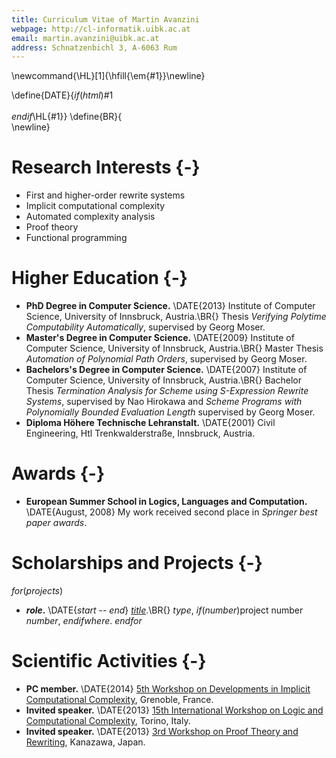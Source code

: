 ```yaml
---
title: Curriculum Vitae of Martin Avanzini
webpage: http://cl-informatik.uibk.ac.at
email: martin.avanzini@uibk.ac.at
address: Schnatzenbichl 3, A-6063 Rum
---
```


\newcommand{\HL}[1]{\hfill{\em{#1}}\newline}

\define{DATE}{$if(html)$<span class="date">#1</span><br></br>$endif$\HL{#1}}
\define{BR}{</br>\newline}

# Research Interests {-}

- First and higher-order rewrite systems
- Implicit computational complexity
- Automated complexity analysis
- Proof theory
- Functional programming

# Higher Education {-}

- **PhD Degree in Computer Science.** \DATE{2013}
  Institute of Computer Science, University of Innsbruck, Austria.\BR{}
  Thesis *Verifying Polytime Computability Automatically*, supervised by Georg Moser.
- **Master's Degree in Computer Science.** \DATE{2009}
  Institute of Computer Science, University of Innsbruck, Austria.\BR{}
  Master Thesis *Automation of Polynomial Path Orders*, supervised by Georg Moser. 
- **Bachelors's Degree in Computer Science.** \DATE{2007}
  Institute of Computer Science, University of Innsbruck, Austria.\BR{}
  Bachelor Thesis *Termination Analysis for Scheme using S-Expression Rewrite Systems*,
  supervised by Nao Hirokawa and *Scheme Programs with Polynomially Bounded Evaluation Length*
  supervised by Georg Moser.
- **Diploma Höhere Technische Lehranstalt.** \DATE{2001}
   Civil Engineering, Htl Trenkwalderstraße, Innsbruck, Austria.

# Awards {-}

- **European Summer School in Logics, Languages and Computation.** \DATE{August, 2008}
   My work received second place in *Springer best paper awards*.

# Scholarships and Projects {-}

$for(projects)$
- **$role$.** \DATE{$start$ -- $end$}
  [*$title$*]($url$).\BR{}
  $type$, $if(number)$project number $number$, $endif$$where$.
$endfor$

# Scientific Activities {-}

- **PC member.** \DATE{2014}
  [5th Workshop on Developments in Implicit Computational Complexity](http://dice14.tcs.ifi.lmu.de/), Grenoble, France. 
- **Invited speaker.** \DATE{2013}
  [15th International Workshop on Logic and Computational Complexity](http://www.cs.swansea.ac.uk/lcc2014/), Torino, Italy. 
- **Invited speaker.** \DATE{2013} 
  [3rd Workshop on Proof Theory and Rewriting](http://www.jaist.ac.jp/~hirokawa/pr2013/), Kanazawa, Japan. 


